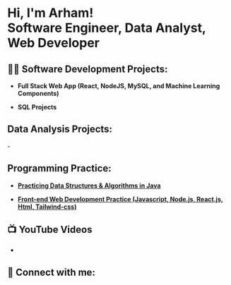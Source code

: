 <h1>Hi, I'm Arham! <br/> Software Engineer, Data Analyst, Web Developer</h1>

<h2>👨‍💻 Software Development Projects:</h2>

- <b>Full Stack Web App (React, NodeJS, MySQL, and Machine Learning Components)</b> 

- <b>SQL Projects</b>

<h2>Data Analysis Projects:</h2>
  -  

<h2>Programming Practice:</h2>
  
  - <b><a href="https://github.com/Syed-A-Naqvi/DataStructs_and_Algos.git">Practicing Data Structures & Algorithms in Java</a></b>  
  
  - <b><a href="https://github.com/Syed-A-Naqvi/Frontend_Web_Development.git">Front-end Web Development Practice (Javascript, Node.js, React.js, Html, Tailwind-css)</a></b>
  
<h2>📺 YouTube Videos</h2>

-
<h2> 🤳 Connect with me:</h2>


<!--

Here are some ideas to get you started:

- 🔭 I’m currently working on ...
- 🌱 I’m currently learning ...
- 👯 I’m looking to collaborate on ...
- 🤔 I’m looking for help with ...
- 💬 Ask me about ...
- 📫 How to reach me: ...
- 😄 Pronouns: ...
- ⚡ Fun fact: ...
-->
